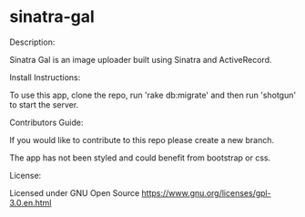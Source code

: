 # sinatra-gal

Description:

Sinatra Gal is an image uploader built using Sinatra and ActiveRecord.

Install Instructions: 

To use this app, clone the repo, run 'rake db:migrate' and then run 'shotgun' to start the server.

Contributors Guide:

If you would like to contribute to this repo please create a new branch. 

The app has not been styled and could benefit from bootstrap or css. 

License:

Licensed under GNU Open Source https://www.gnu.org/licenses/gpl-3.0.en.html